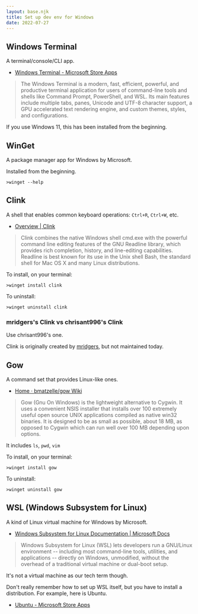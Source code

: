 ```yaml
---
layout: base.njk
title: Set up dev env for Windows
date: 2022-07-27
---
```


## Windows Terminal

A terminal/console/CLI app.

- [Windows Terminal - Microsoft Store Apps](https://apps.microsoft.com/store/detail/windows-terminal/9N0DX20HK701)

> The Windows Terminal is a modern, fast, efficient, powerful, and productive terminal application for users of command-line tools and shells like Command Prompt, PowerShell, and WSL. Its main features include multiple tabs, panes, Unicode and UTF-8 character support, a GPU accelerated text rendering engine, and custom themes, styles, and configurations.

If you use Windows 11, this has been installed from the beginning.

## WinGet

A package manager app for Windows by Microsoft.

Installed from the beginning.

```
>winget --help
```

## Clink

A shell that enables common keyboard operations: `Ctrl+R`, `Ctrl+W`, etc.

- [Overview | Clink](https://chrisant996.github.io/clink/)

> Clink combines the native Windows shell cmd.exe with the powerful command line editing features of the GNU Readline library, which provides rich completion, history, and line-editing capabilities. Readline is best known for its use in the Unix shell Bash, the standard shell for Mac OS X and many Linux distributions.

To install, on your terminal:

```
>winget install clink
```

To uninstall:

```
>winget uninstall clink
```

### mridgers's Clink vs chrisant996's Clink

Use chrisant996's one.

Clink is originally created by [mridgers](http://mridgers.github.io/clink/), but not maintained today.

## Gow

A command set that provides Linux-like ones.

- [Home · bmatzelle/gow Wiki](https://github.com/bmatzelle/gow/wiki)

> Gow (Gnu On Windows) is the lightweight alternative to Cygwin. It uses a convenient NSIS installer that installs over 100 extremely useful open source UNIX applications compiled as native win32 binaries. It is designed to be as small as possible, about 18 MB, as opposed to Cygwin which can run well over 100 MB depending upon options.

It includes `ls`, `pwd`, `vim`

To install, on your terminal:

```
>winget install gow
```

To uninstall:

```
>winget uninstall gow
```

## WSL (Windows Subsystem for Linux)

A kind of Linux virtual machine for Windows by Microsoft.

- [Windows Subsystem for Linux Documentation | Microsoft Docs](https://docs.microsoft.com/en-us/windows/wsl/)

> Windows Subsystem for Linux (WSL) lets developers run a GNU/Linux environment -- including most command-line tools, utilities, and applications -- directly on Windows, unmodified, without the overhead of a traditional virtual machine or dual-boot setup.

It's not a virtual machine as our tech term though.

Don't really remember how to set up WSL itself, but you have to install a distribution. For example, here is Ubuntu.

- [Ubuntu - Microsoft Store Apps](https://apps.microsoft.com/store/detail/ubuntu/9PDXGNCFSCZV)
